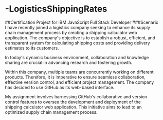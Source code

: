 # -LogisticsShippingRates
##Certification Project for IBM JavaScript Full Stack Developer 
###Scenario
I have recently joined a logistics company seeking to enhance its supply chain management process by creating a shipping calculator web application. The company's objective is to establish a robust, efficient, and transparent system for calculating shipping costs and providing delivery estimates to its customers.

In today's dynamic business environment, collaboration and knowledge sharing are crucial in advancing research and fostering growth.

Within this company, multiple teams are concurrently working on different products. Therefore, it is imperative to ensure seamless collaboration, effective version control, and efficient project management. The company has decided to use GitHub as its web-based interface.

My assignment involves harnessing GitHub's collaborative and version control features to oversee the development and deployment of the shipping calculator web application. This initiative aims to lead to an optimized supply chain management process.

